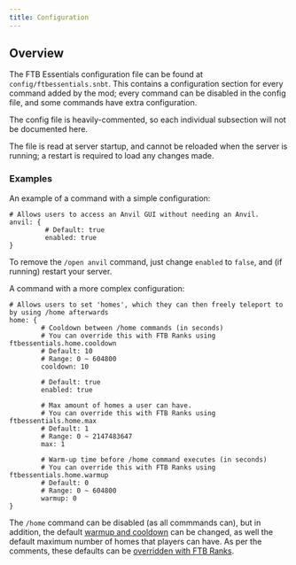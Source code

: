 ```yaml
---
title: Configuration
---
```


## Overview

The FTB Essentials configuration file can be found at `config/ftbessentials.snbt`. This contains a configuration section for every command added by the mod; every command can be disabled in the config file, and some commands have extra configuration.

The config file is heavily-commented, so each individual subsection will not be documented here.

The file is read at server startup, and cannot be reloaded when the server is running; a restart is required to load any changes made.

### Examples

An example of a command with a simple configuration:

```
# Allows users to access an Anvil GUI without needing an Anvil.
anvil: {
         # Default: true
         enabled: true
}
```

To remove the `/open anvil` command, just change `enabled` to `false`, and (if running) restart your server.

A command with a more complex configuration:

```
# Allows users to set 'homes', which they can then freely teleport to by using /home afterwards
home: {
        # Cooldown between /home commands (in seconds)
        # You can override this with FTB Ranks using ftbessentials.home.cooldown
        # Default: 10
        # Range: 0 ~ 604800
        cooldown: 10

        # Default: true
        enabled: true

        # Max amount of homes a user can have.
        # You can override this with FTB Ranks using ftbessentials.home.max
        # Default: 1
        # Range: 0 ~ 2147483647
        max: 1

        # Warm-up time before /home command executes (in seconds)
        # You can override this with FTB Ranks using ftbessentials.home.warmup
        # Default: 0
        # Range: 0 ~ 604800
        warmup: 0
}
```

The `/home` command can be disabled (as all commmands can), but in addition, the default [warmup and cooldown](/docs/mods/suite/Essentials/Warmups_Cooldowns) can be changed, as well the default maximum number of homes that players can have. As per the comments, these defaults can be [overridden with FTB Ranks](/docs/mods/suite/Essentials/Ranks_Integration).
